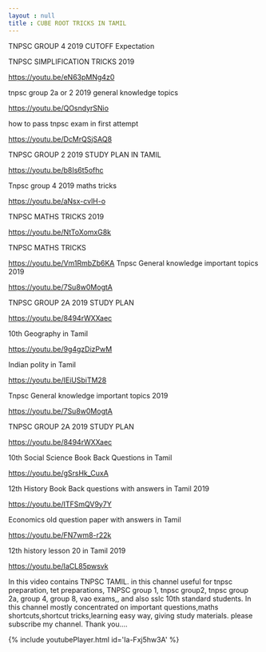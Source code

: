 ```yaml
---
layout : null
title : CUBE ROOT TRICKS IN TAMIL
---
```


TNPSC GROUP 4 2019 CUTOFF Expectation

TNPSC SIMPLIFICATION TRICKS 2019 

https://youtu.be/eN63pMNg4z0

tnpsc group 2a or 2 2019 general knowledge topics

https://youtu.be/QOsndyrSNio

how to pass tnpsc exam in first attempt

https://youtu.be/DcMrQSjSAQ8

TNPSC GROUP 2 2019 STUDY PLAN IN TAMIL

https://youtu.be/b8Is6t5ofhc

Tnpsc group 4 2019 maths tricks

https://youtu.be/aNsx-cvlH-o

TNPSC MATHS TRICKS 2019

https://youtu.be/NtToXomxG8k

TNPSC MATHS TRICKS

https://youtu.be/Vm1RmbZb6KA
Tnpsc General knowledge important topics 2019

https://youtu.be/7Su8w0MogtA

TNPSC GROUP 2A 2019 STUDY PLAN

https://youtu.be/8494rWXXaec

10th Geography in Tamil

https://youtu.be/9g4gzDizPwM

Indian polity in Tamil

https://youtu.be/IEiUSbiTM28

Tnpsc General knowledge important topics 2019

https://youtu.be/7Su8w0MogtA

TNPSC GROUP 2A 2019 STUDY PLAN

https://youtu.be/8494rWXXaec

10th Social Science Book Back Questions in Tamil

https://youtu.be/gSrsHk_CuxA

12th History Book Back questions with answers in Tamil 2019

https://youtu.be/ITFSmQV9y7Y

Economics old question paper with answers in Tamil

https://youtu.be/FN7wm8-r22k

12th history lesson 20 in Tamil 2019

https://youtu.be/IaCL85pwsvk

In this video contains TNPSC TAMIL. in this channel useful for tnpsc preparation, tet preparations, TNPSC group 1, tnpsc group2, tnpsc group 2a, group 4, group 8, vao exams,, and also sslc 10th standard students. In this channel mostly concentrated on important questions,maths shortcuts,shortcut tricks,learning easy way, giving study materials. please subscribe my channel. Thank you....



{% include youtubePlayer.html id='Ia-Fxj5hw3A' %}
